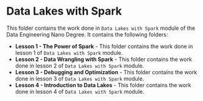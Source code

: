 # Data Lakes with Spark

This folder contains the work done in `Data Lakes with Spark` module of the Data Engineering Nano Degree. It contains the following folders:
* **Lesson 1 - The Power of Spark** - This folder contains the work done in lesson 1 of `Data Lakes with Spark` module.
* **Lesson 2 - Data Wrangling with Spark** - This folder contains the work done in lesson 2 of `Data Lakes with Spark` module.
* **Lesson 3 - Debugging and Optimization** - This folder contains the work done in lesson 3 of `Data Lakes with Spark` module.
* **Lesson 4 - Introduction to Data Lakes** - This folder contains the work done in lesson 4 of `Data Lakes with Spark` module.